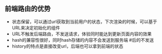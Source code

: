 ## 前端路由的优势

- 状态保留，可以通过url获取到当前用户的状态，下次渲染的时候，可以基于URL来决定初始化的组件
- URL不触发后端路由，不发送请求，体验同时能达到更新页面内容的效果
- hash的兼容性很好，同时hash存储的内容不会发送到服务端 #后的不发送
- history的特点是直接改变url，后端也可以拿到前端的状态
